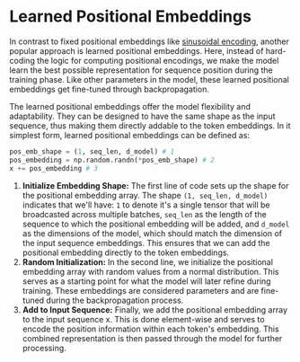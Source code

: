 # Learned Positional Embeddings
In contrast to fixed positional embeddings like [sinusoidal encoding](./fixed-pos-embed.md), another popular approach is learned positional embeddings. Here, instead of hard-coding the logic for computing positional encodings, we make the model learn the best possible representation for sequence position during the training phase. Like other parameters in the model, these learned positional embeddings get fine-tuned through backpropagation.

The learned positional embeddings offer the model flexibility and adaptability. They can be designed to have the same shape as the input sequence, thus making them directly addable to the token embeddings. In it simplest form, learned positional embeddings can be defined as:
```python
pos_emb_shape = (1, seq_len, d_model) # 1
pos_embedding = np.random.randn(*pos_emb_shape) # 2
x += pos_embedding # 3
```
1. **Initialize Embedding Shape:** The first line of code sets up the shape for the positional embedding array. The shape `(1, seq_len, d_model)` indicates that we'll have:
`1` to denote it's a single tensor that will be broadcasted across multiple batches,
`seq_len` as the length of the sequence to which the positional embedding will be added, and
`d_model` as the dimensions of the model, which should match the dimension of the input sequence embeddings. This ensures that we can add the positional embedding directly to the token embeddings.
2. **Random Initialization:** In the second line, we initialize the positional embedding array with random values from a normal distribution. This serves as a starting point for what the model will later refine during training. These embeddings are considered parameters and are fine-tuned during the backpropagation process.
3. **Add to Input Sequence:** Finally, we add the positional embedding array to the input sequence x. This is done element-wise and serves to encode the position information within each token's embedding. This combined representation is then passed through the model for further processing.